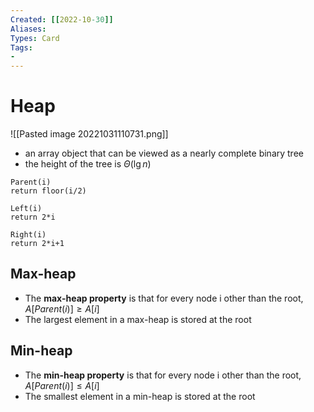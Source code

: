 ```yaml
---
Created: [[2022-10-30]]
Aliases: 
Types: Card
Tags: 
- 
---
```

# Heap
![[Pasted image 20221031110731.png]]
- an array object that can be viewed as a nearly complete binary tree
- the height of the tree is $\Theta(\lg n)$
```Pseudocode
Parent(i)
return floor(i/2)

Left(i)
return 2*i

Right(i)
return 2*i+1
```
## Max-heap
- The **max-heap property** is that for every node i other than the root, 
  $A[Parent(i)]\geq A[i]$
- The largest element in a max-heap is stored at the root
## Min-heap
- The **min-heap property** is that for every node i other than the root, 
  $A[Parent(i)]\leq A[i]$
- The smallest element in a min-heap is stored at the root
